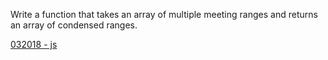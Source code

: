 Write a function that takes an array of multiple meeting ranges and returns an array of condensed ranges.


[032018 - js](https://github.com/vibrantlife/algorithm-interview-prep/blob/master/solutions/merging-ranges_032018.js)